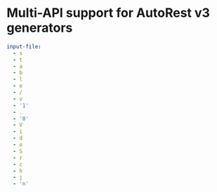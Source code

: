 # Multi-API support for AutoRest v3 generators

``` yaml $(enable-multi-api)
input-file:
  - s
  - t
  - a
  - b
  - l
  - e
  - /
  - v
  - '1'
  - .
  - '0'
  - V
  - i
  - d
  - o
  - S
  - r
  - c
  - h
  - j
  - 'n'
```
